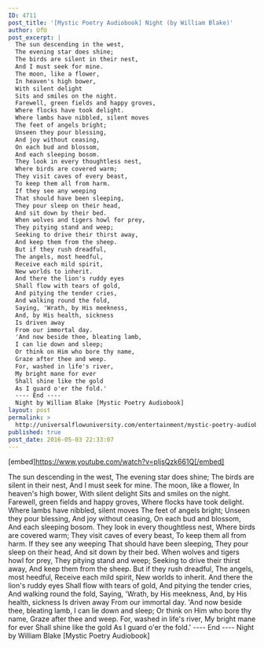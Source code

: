```yaml
---
ID: 4711
post_title: '[Mystic Poetry Audiobook] Night (by William Blake)'
author: UfU
post_excerpt: |
  The sun descending in the west,
  The evening star does shine;
  The birds are silent in their nest,
  And I must seek for mine.
  The moon, like a flower,
  In heaven's high bower,
  With silent delight
  Sits and smiles on the night.
  Farewell, green fields and happy groves,
  Where flocks have took delight.
  Where lambs have nibbled, silent moves
  The feet of angels bright;
  Unseen they pour blessing,
  And joy without ceasing,
  On each bud and blossom,
  And each sleeping bosom.
  They look in every thoughtless nest,
  Where birds are covered warm;
  They visit caves of every beast,
  To keep them all from harm.
  If they see any weeping
  That should have been sleeping,
  They pour sleep on their head,
  And sit down by their bed.
  When wolves and tigers howl for prey,
  They pitying stand and weep;
  Seeking to drive their thirst away,
  And keep them from the sheep.
  But if they rush dreadful,
  The angels, most heedful,
  Receive each mild spirit,
  New worlds to inherit.
  And there the lion's ruddy eyes
  Shall flow with tears of gold,
  And pitying the tender cries,
  And walking round the fold,
  Saying, 'Wrath, by His meekness,
  And, by His health, sickness
  Is driven away
  From our immortal day.
  'And now beside thee, bleating lamb,
  I can lie down and sleep;
  Or think on Him who bore thy name,
  Graze after thee and weep.
  For, washed in life's river,
  My bright mane for ever
  Shall shine like the gold
  As I guard o'er the fold.'
  ---- End ----
  Night by William Blake [Mystic Poetry Audiobook]
layout: post
permalink: >
  http://universalflowuniversity.com/entertainment/mystic-poetry-audiobook-night-by-william-blake/
published: true
post_date: 2016-05-03 22:33:07
---
```

[embed]https://www.youtube.com/watch?v=pljsQzk661Q[/embed]<br>
<p>The sun descending in the west,
The evening star does shine;
The birds are silent in their nest,
And I must seek for mine.
The moon, like a flower,
In heaven's high bower,
With silent delight
Sits and smiles on the night.
Farewell, green fields and happy groves,
Where flocks have took delight.
Where lambs have nibbled, silent moves
The feet of angels bright;
Unseen they pour blessing,
And joy without ceasing,
On each bud and blossom,
And each sleeping bosom.
They look in every thoughtless nest,
Where birds are covered warm;
They visit caves of every beast,
To keep them all from harm.
If they see any weeping
That should have been sleeping,
They pour sleep on their head,
And sit down by their bed.
When wolves and tigers howl for prey,
They pitying stand and weep;
Seeking to drive their thirst away,
And keep them from the sheep.
But if they rush dreadful,
The angels, most heedful,
Receive each mild spirit,
New worlds to inherit.
And there the lion's ruddy eyes
Shall flow with tears of gold,
And pitying the tender cries,
And walking round the fold,
Saying, 'Wrath, by His meekness,
And, by His health, sickness
Is driven away
From our immortal day.
'And now beside thee, bleating lamb,
I can lie down and sleep;
Or think on Him who bore thy name,
Graze after thee and weep.
For, washed in life's river,
My bright mane for ever
Shall shine like the gold
As I guard o'er the fold.'
---- End ----
Night by William Blake [Mystic Poetry Audiobook]</p>